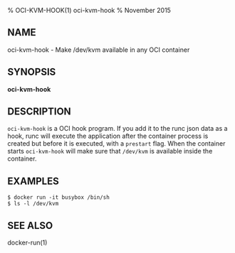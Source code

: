 % OCI-KVM-HOOK(1) oci-kvm-hook
% November 2015
## NAME
oci-kvm-hook - Make /dev/kvm available in any OCI container

## SYNOPSIS

**oci-kvm-hook**

## DESCRIPTION

`oci-kvm-hook` is a OCI hook program. If you add it to the runc json data
as a hook, runc will execute the application after the container process
is created but before it is executed, with a `prestart` flag.  When the
container starts `oci-kvm-hook` will make sure that `/dev/kvm` is available
inside the container.

## EXAMPLES

	$ docker run -it busybox /bin/sh
	$ ls -l /dev/kvm

## SEE ALSO

docker-run(1)
